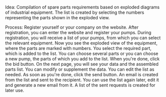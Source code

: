 Idea:
Compilation of spare parts requirements based on exploded diagrams of industrial equipment.
The list is created by selecting the numbers representing the parts shown in the exploded view.

Process:
Register yourself or your company on the website.
After registration, you can enter the website and register your pumps. During registration, you will receive a list of your pumps, from which you can select the relevant equipment. Now you see the exploded view of the equipment, where the parts are marked with numbers. You select the required part, which is added to the list. You can choose several parts or you can choose a new pump, the parts of which you add to the list.
When you're done, click the bid button. On the next page, you will see your data and the assembled parts list. You can modify or supplement the data. You can edit the list as needed. As soon as you're done, click the send button. An email is created from the list and sent to the recipient. You can use the list again later, edit it and generate a new email from it. A list of the sent requests is created for later use.